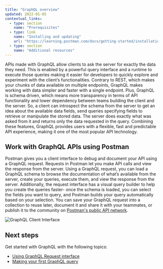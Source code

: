 ```yaml
---
title: "GraphQL overview"
updated: 2022-01-05
contextual_links:
  - type: section
    name: "Prerequisites"
  - type: link
    name: "Installing and updating"
    url: "https://learning.postman.com/docs/getting-started/installation-and-updates/"
  - type: section
    name: "Additional resources"
---
```


APIs made with GraphQL allow clients to ask the server for exactly the data they need. This is enabled by a powerful query interface and a runtime to execute those queries making it easier for developers to quickly explore and experiment with the client’s functionalities. Contrary to REST, which makes your chunks of data available on multiple endpoints, GraphQL makes working with data simpler and faster with a single endpoint. Plus, GraphQL is schema driven, which means more transparency in terms of API functionality and lower dependency between teams building the client and the server. So, a client can introspect the schema from the server to get an idea about the available data fields, send queries specifying fields to retrieve or manipulate the stored data. The server does exactly what was asked from it and returns only the data requested in the query. Combining these features, GraphQL provides users with a flexible, fast and predictable API experience, making it one of the most popular API technology.

## Work with GraphQL APIs using Postman

Postman gives you a client interface to debug and document your API using a GraphQL request. Requests in Postman let you make API calls and view the response from the server. Using a GraphQL request, you can load a GraphQL schema to browse the documentation of what’s available from the server, create your queries, execute them, and view the response from the server. Additionally, the request interface has a visual query builder to help you create the queries faster- once the schema is loaded, you can select the fields you want to query, and Postman builds your query automatically based on your selection. You can save your GraphQL request into a collection to reuse later, document it and share it with your teammates, or publish it to the community on [Postman's public API network](https://learning.postman.com/docs/getting-started/exploring-public-api-network/).

![GraphQL Client Interface](https://blog.postman.com/wp-content/uploads/2023/02/graphql-schema-explorer.gif)

## Next steps

Get started with GraphQL with the following topics:

- [Using GraphQL Request interface](/postman-api-client/graphql-client/graphql-request-interface/)
- [Making your first GraphQL query](/postman-api-client/graphql-client/first-graphql-request/)
